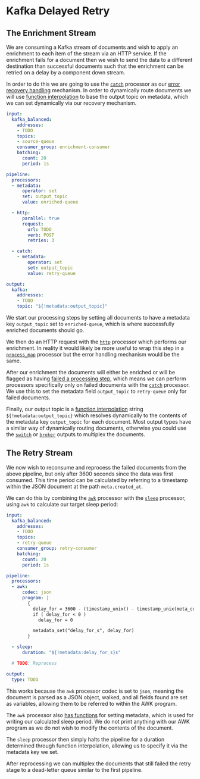 Kafka Delayed Retry
===================

## The Enrichment Stream

We are consuming a Kafka stream of documents and wish to apply an enrichment to
each item of the stream via an HTTP service. If the enrichment fails for a
document then we wish to send the data to a different destination than
successful documents such that the enrichment can be retried on a delay by a
component down stream.

In order to do this we are going to use the [`catch`][catch-proc] processor as
our [error recovery handling][error-handling-recover] mechanism. In order to
dynamically route documents we will use [function interpolation][func-interp] to
base the output topic on metadata, which we can set dynamically via our recovery
mechanism.

``` yaml
input:
  kafka_balanced:
    addresses:
    - TODO
    topics:
    - source-queue
    consumer_group: enrichment-consumer
    batching:
      count: 20
      period: 1s

pipeline:
  processors:
  - metadata:
      operator: set
      set: output_topic
      value: enriched-queue

  - http:
      parallel: true
      request:
        url: TODO
        verb: POST
        retries: 3

  - catch:
    - metadata:
        operator: set
        set: output_topic
        value: retry-queue

output:
  kafka:
    addresses:
    - TODO
    topic: "${!metadata:output_topic}"
```

We start our processing steps by setting all documents to have a metadata key
`output_topic` set to `enriched-queue`, which is where successfully enriched
documents should go.

We then do an HTTP request with the [`http`][http-proc] processor which performs
our enrichment. In reality it would likely be more useful to wrap this step in a
[`process_map`][proc-map] processor but the error handling mechanism would be
the same.

After our enrichment the documents will either be enriched or will be flagged as
having [failed a processing step][error-handling-failed], which means we can
perform processors specifically only on failed documents with the
[`catch`][catch-proc] processor. We use this to set the metadata field
`output_topic` to `retry-queue` only for failed documents.

Finally, our output topic is a [function interpolation][func-interp] string
`${!metadata:output_topic}` which resolves dynamically to the contents of the
metadata key `output_topic` for each document. Most output types have a similar
way of dynamically routing documents, otherwise you could use the
[`switch`][switch] or [`broker`][broker] outputs to multiplex the documents.

## The Retry Stream

We now wish to reconsume and reprocess the failed documents from the above
pipeline, but only after 3600 seconds since the data was first consumed. This
time period can be calculated by referring to a timestamp within the JSON
document at the path `meta.created_at`.

We can do this by combining the [`awk`][awk-proc] processor with the
[`sleep`][sleep-proc] processor, using `awk` to calculate our target sleep
period:

``` yaml
input:
  kafka_balanced:
    addresses:
    - TODO
    topics:
    - retry-queue
    consumer_group: retry-consumer
    batching:
      count: 20
      period: 1s

pipeline:
  processors:
  - awk:
      codec: json
      program: |
        {
          delay_for = 3600 - (timestamp_unix() - timestamp_unix(meta_created_at))
          if ( delay_for < 0 )
            delay_for = 0

          metadata_set("delay_for_s", delay_for)
        }

  - sleep:
      duration: "${!metadata:delay_for_s}s"

  # TODO: Reprocess

output:
  type: TODO
```

This works because the `awk` processor codec is set to `json`, meaning the
document is parsed as a JSON object, walked, and all fields found are set as
variables, allowing them to be referred to within the AWK program.

The `awk` processor also [has functions][awk-functions] for setting metadata,
which is used for writing our calculated sleep period. We do not print anything
with our AWK program as we do not wish to modify the contents of the document.

The `sleep` processor then simply halts the pipeline for a duration determined
through function interpolation, allowing us to specify it via the metadata key
we set.

After reprocessing we can multiplex the documents that still failed the retry
stage to a dead-letter queue similar to the first pipeline.

[catch-proc]: ../processors/README.md#catch
[awk-proc]: ../processors/README.md#awk
[awk-functions]: ../processors/awk_functions.md#metadata-functions
[http-proc]: ../processors/README.md#http
[proc-map]: ../processors/README.md#process_map
[sleep-proc]: ../processors/README.md#sleep
[error-handling-recover]: ../error_handling.md#recover-failed-messages
[error-handling-failed]: ../error_handling.md#processor-errors
[func-interp]: ../config_interpolation.md#functions
[switch]: ../outputs/README.md#switch
[broker]: ../outputs/README.md#broker
